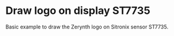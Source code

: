 Draw logo on display ST7735
==========================================================

Basic example to draw the Zerynth logo on Sitronix sensor ST7735.
